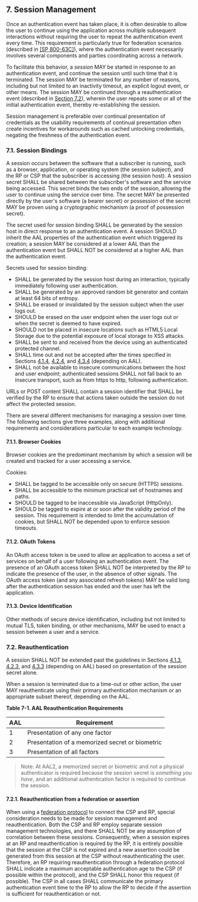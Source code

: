 <a name="sec7"></a>

## 7. Session Management

Once an authentication event has taken place, it is often desirable to allow the user to continue using the application across multiple subsequent interactions without requiring the user to repeat the authentication event every time. This requirement is particularly true for federation scenarios (described in [[SP 800-63C]](sp800-63c.html)), where the authentication event necessarily involves several components and parties coordinating across a network.

To facilitate this behavior, a *session* MAY be started in response to an authentication event, and continue the session until such time that it is terminated. The session MAY be terminated for any number of reasons, including but not limited to an inactivity timeout, an explicit logout event, or other means. The session MAY be continued through a reauthentication event (described in [Section 7.2](#sessionreauthn)), wherein the user repeats some or all of the initial authentication event, thereby re-establishing the session.

Session management is preferable over continual presentation of credentials as the usability requirements of continual presentation often create incentives for workarounds such as cached unlocking credentials, negating the freshness of the authentication event. 

### 7.1. Session Bindings

A session occurs between the software that a subscriber is running, such as a browser, application, or operating system (the session subject), and the RP or CSP that the subscriber is accessing (the session host). A session secret SHALL be shared between the subscriber's software and the service being accessed. This secret binds the two ends of the session, allowing the user to continue using the service over time. The secret MAY be presented directly by the user's software (a bearer secret) or possession of the secret MAY be proven using a cryptographic mechanism (a proof of possession secret). 

The secret used for session binding SHALL be generated by the session host in direct response to an authentication event. A session SHOULD inherit the AAL properties of the authentication event which triggered its creation; a session MAY be considered at a lower AAL than the authentication event but SHALL NOT be considered at a higher AAL than the authentication event.

Secrets used for session binding: 

- SHALL be generated by the session host during an interaction, typically immediately following user authentication.
- SHALL be generated by an approved random bit generator and contain at least 64 bits of entropy.
- SHALL be erased or invalidated by the session subject when the user logs out.
- SHOULD be erased on the user endpoint when the user logs out or when the secret is deemed to have expired.
- SHOULD not be placed in insecure locations such as HTML5 Local Storage due to the potential exposure of local storage to XSS attacks.
- SHALL be sent to and received from the device using an authenticated protected channel.
- SHALL time out and not be accepted after the times specified in Sections [4.1.4](#aal1reauth), [4.2.4](#aal2reauth), and [4.3.4](#aal3reauth) (depending on AAL).
- SHALL not be available to insecure communications between the host and user endpoint; authenticated sessions SHALL not fall back to an insecure transport, such as from https to http, following authentication.

URLs or POST content SHALL contain a session identifier that SHALL be verified by the RP to ensure that actions taken outside the session do not affect the protected session.

There are several different mechanisms for managing a session over time. The following sections give three examples, along with additional requirements and considerations particular to each example technology.

#### 7.1.1. Browser Cookies

Browser cookies are the predominant mechanism by which a session will be created and tracked for a user accessing a service. 

Cookies:

- SHALL be tagged to be accessible only on secure (HTTPS) sessions.
- SHALL be accessible to the minimum practical set of hostnames and paths.
- SHOULD be tagged to be inaccessible via JavaScript (HttpOnly).
- SHOULD be tagged to expire at or soon after the validity period of the session. This requirement is intended to limit the accumulation of cookies, but SHALL NOT be depended upon to enforce session timeouts.

#### 7.1.2. OAuth Tokens

An OAuth access token is be used to allow an application to access a set of services on behalf of a user following an authentication event. The presence of an OAuth access token SHALL NOT be interpreted by the RP to indicate the presence of the user, in the absence of other signals. The OAuth access token (and any associated refresh tokens) MAY be valid long after the authentication session has ended and the user has left the application.

#### 7.1.3. Device Identification

Other methods of secure device identification, including but not limited to mutual TLS, token binding, or other mechanisms, MAY be used to enact a session between a user and a service. 

### 7.2. <a name="sessionreauthn"></a>Reauthentication


A session SHALL NOT be extended past the guidelines in Sections [4.1.3](#aal1reauth), [4.2.3](#aal2reauth), and [4.3.3](#aal3reauth) (depending on AAL) based on presentation of the session secret alone.

When a session is terminated due to a time-out or other action, the user MAY reauthenticate using their primary authentication mechanism or an appropriate subset thereof, depending on the AAL.

<a name="63bSec7-Table1"></a>

<div class="text-center" markdown="1">

**Table 7-1.  AAL Reauthentication Requirements**

</div>


|AAL|Requirement|
|----|----|
|1|Presentation of any one factor|
|2|Presentation of a memorized secret or biometric|
|3|Presentation of all factors|

>Note: At AAL2, a memorized secret or biometric and not a physical authenticator is required because the session secret is *something you have*, and an additional authentication factor is required to continue the session.

#### 7.2.1. Reauthentication from a federation or assertion

When using a [federation protocol](sp800-63c.html#sec4) to connect the CSP and RP, special consideration needs to be made for session management and reauthentication. Both the CSP and RP employ separate session management technologies, and there SHALL NOT be any assumption of correlation between these sessions. Consequently, when a session expires at an RP and reauthentication is required by the RP, it is entirely possible that the session at the CSP is not expired and a new assertion could be generated from this session at the CSP without reauthenticating the user. Therefore, an RP requiring reauthentication through a federation protocol SHALL indicate a maximum acceptable authentication age to the CSP (if possible within the protocol), and the CSP SHALL honor this request (if possible). The CSP in all cases SHALL communicate the primary authentication event time to the RP to allow the RP to decide if the assertion is sufficient for reauthentication or not.
